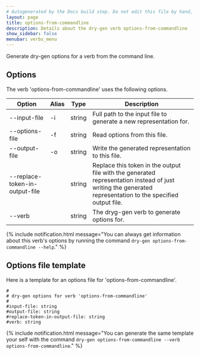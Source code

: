 ```yaml
---
# Autogenerated by the Docs build step. Do not edit this file by hand, as your edits will be overwritten by the next Docs build.
layout: page
title: options-from-commandline
description: Details about the dry-gen verb options-from-commandline
show_sidebar: false
menubar: verbs_menu
---
```

Generate dry-gen options for a verb from the command line. 

## Options
The verb 'options-from-commandline' uses the following options.

|Option|Alias|Type|Description|
|---|---|---|---|
|--input-file|-i|string|Full path to the input file to generate a new representation for.|
|--options-file|-f|string|Read options from this file.|
|--output-file|-o|string|Write the generated representation to this file.|
|--replace-token-in-output-file||string|Replace this token in the output file with the generated representation instead of just writing the generated representation to the specified output file.|
|--verb||string|The dryg-gen verb to generate options for.|

{% include notification.html
message="You can always get information about this verb's options by running the command `dry-gen options-from-commandline --help`."
%}
## Options file template
Here is a template for an options file for 'options-from-commandline'. 
```
#
# dry-gen options for verb 'options-from-commandline'
#
#input-file: string
#output-file: string
#replace-token-in-output-file: string
#verb: string
```
{% include notification.html
message="You can generate the same template your self with the command `dry-gen options-from-commandline --verb options-from-commandline`."
%}
